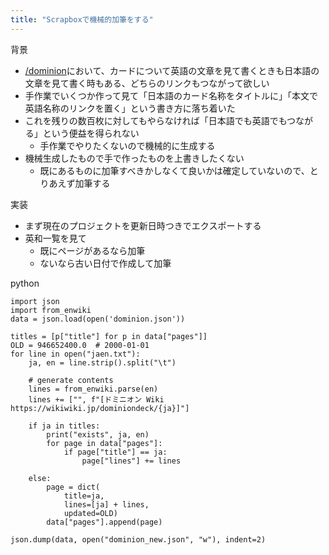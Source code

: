 ```yaml
---
title: "Scrapboxで機械的加筆をする"
---
```


背景
- [/dominion](https://scrapbox.io/dominion)において、カードについて英語の文章を見て書くときも日本語の文章を見て書く時もある、どちらのリンクもつながって欲しい
- 手作業でいくつか作って見て「日本語のカード名称をタイトルに」「本文で英語名称のリンクを置く」という書き方に落ち着いた
- これを残りの数百枚に対してもやらなければ「日本語でも英語でもつながる」という便益を得られない
    - 手作業でやりたくないので機械的に生成する
- 機械生成したもので手で作ったものを上書きしたくない
    - 既にあるものに加筆すべきかしなくて良いかは確定していないので、とりあえず加筆する

実装
- まず現在のプロジェクトを更新日時つきでエクスポートする
- 英和一覧を見て
    - 既にページがあるなら加筆
    - ないなら古い日付で作成して加筆

python

```
import json
import from_enwiki
data = json.load(open('dominion.json'))

titles = [p["title"] for p in data["pages"]]
OLD = 946652400.0  # 2000-01-01
for line in open("jaen.txt"):
    ja, en = line.strip().split("\t")

    # generate contents
    lines = from_enwiki.parse(en)
    lines += ["", f"[ドミニオン Wiki https://wikiwiki.jp/dominiondeck/{ja}]"]

    if ja in titles:
        print("exists", ja, en)
        for page in data["pages"]:
            if page["title"] == ja:
                page["lines"] += lines

    else:
        page = dict(
            title=ja,
            lines=[ja] + lines,
            updated=OLD)
        data["pages"].append(page)

json.dump(data, open("dominion_new.json", "w"), indent=2)
```



